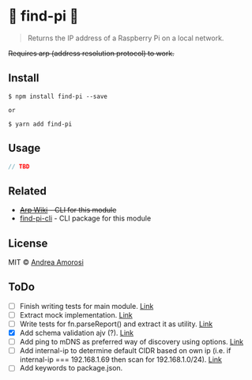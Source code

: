 # :construction: find-pi :construction:

> Returns the IP address of a Raspberry Pi on a local network.

~~Requires arp (address resolution protocol) to work.~~

## Install
```
$ npm install find-pi --save

or

$ yarn add find-pi
```

## Usage
```js
// TBD
```

## Related
- ~~[Arp Wiki](https://en.wikipedia.org/wiki/Address_Resolution_Protocol) -  CLI for this module~~
- [find-pi-cli](https://github.com/dreamorosi/find-pi-cli) - CLI package for this module

## License
MIT © [Andrea Amorosi](mailto:dreamorosi@gmail.com)

## ToDo
- [ ] Finish writing tests for main module. [Link](../next/index.test.js#L46)
- [ ] Extract mock implementation. [Link](../next/index.test.js#L50)
- [ ] Write tests for fn.parseReport() and extract it as utility. [Link](../next/index.test.js#L72)
- [x] Add schema validation ajv (?). [Link](../next/lib/utils.js#L14)
- [ ] Add ping to mDNS as preferred way of discovery using options. [Link](../next/lib/findPi.js#L5)
- [ ] Add internal-ip to determine default CIDR based on own ip (i.e. if internal-ip === 192.168.1.69 then scan for 192.168.1.0/24). [Link](../next/lib/utils.js#L11)
- [ ] Add keywords to package.json.
